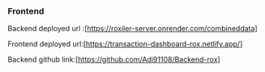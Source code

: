 ### Frontend 
Backend deployed url :[https://roxiler-server.onrender.com/combineddata]

Frontend deployed url:[https://transaction-dashboard-rox.netlify.app/]

Backend github link:[https://github.com/Adi91108/Backend-rox]
